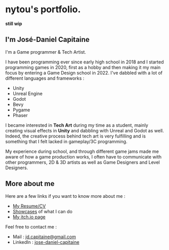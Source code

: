 # nytou's portfolio.

**still wip**
## I'm José-Daniel Capitaine
I'm a Game programmer & Tech Artist.

I have been programming ever since early high school in 2018 and I started programming games in 2020, first as a hobby and then making it my main focus by entering a Game Design school in 2022. I've dabbled with a lot of different languages and frameworks :
- Unity
- Unreal Engine
- Godot
- Bevy
- Pygame
- Phaser

I became interested in **Tech Art** during my time as a student, mainly creating visual effects in **Unity** and dabbling with Unreal and Godot as well. Indeed, the creative process behind tech art is very fulfilling and is something that I felt lacked in gameplay/3C programming.

My experience during school, and through different game jams made me aware of how a game production works, I often have to communicate with other programmers, 2D & 3D artists as well as Game Designers and Level Designers.
## More about me
Here are a few links if you want to know more about me :
- [My Resume/CV](Resume.pdf)
- [Showcases](showcases/Showcases.md) of what I can do
- [My itch.io page](https://nytouu.itch.io/)

Feel free to contact me :
- Mail : jd.capitaine@gmail.com
- LinkedIn : [jose-daniel-capitaine](https://www.linkedin.com/in/jose-daniel-capitaine/)
